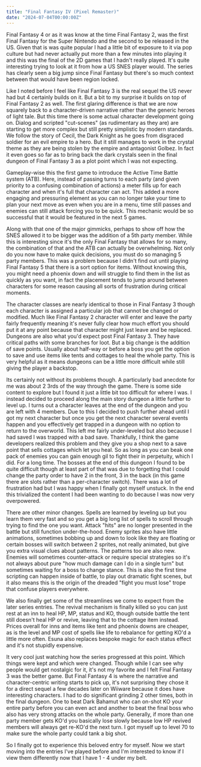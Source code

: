 ```yaml
---
title: "Final Fantasy IV (Pixel Remaster)"
date: "2024-07-04T00:00:00Z"
---
```


Final Fantasy 4 or as it was know at the time Final Fantasy 2, was the first Final Fantasy for the Super Nintendo and the second to be released in the US.  Given that is was quite popular I had a little bit of exposure to it via pop culture but had never actually put more than a few minutes into playing it and this was the final of the 2D games that I hadn't really played.  It's quite interesting trying to look at it from how a US SNES player would.  The series has clearly seen a big jump since Final Fantasy but there's so much context between that would have been region locked.

Like I noted before I feel like Final Fantasy 3 is the real sequel the US never had but 4 certainly builds on it.  But a bit to my surprise it builds on top of Final Fantasy 2 as well.  The first glaring difference is that we are now squarely back to a character-driven narrative rather than the generic heroes of light tale.  But this time there is some actual character development going on.  Dialog and scripted "cut-scenes" (as rudimentary as they are) are starting to get more complex but still pretty simplistic by modern standards.  We follow the story of Cecil, the Dark Knight as he goes from disgraced soldier for an evil empire to a hero.  But it still manages to work in the crystal theme as they are being stolen by the empire and antagonist Golbez.  In fact it even goes so far as to bring back the dark crystals seen in the final dungeon of Final Fantasy 3 as a plot point which I was not expecting.

Gameplay-wise this the first game to introduce the Active Time Battle system (ATB).  Here, instead of passing turns to each party (and given priority to a confusing combination of actions) a meter fills up for each character and when it's full that character can act.  This added a more engaging and pressuring element as you can no longer take your time to plan your next move as even when you are in a menu, time still passes and enemies can still attack forcing you to be quick.  This mechanic would be so successful that it would be featured in the next 5 games.

Along with that one of the major gimmicks, perhaps to show off how the SNES allowed it to be bigger was the addition of a 5th party member.  While this is interesting since it's the only Final Fantasy that allows for so many, the combination of that and the ATB can actually be overwhelming.  Not only do you now have to make quick decisions, you must do so managing 5 party members.  This was a problem because I didn't find out until playing Final Fantasy 5 that there is a sort option for items.  Without knowing this, you might need a phoenix down and will struggle to find them in the list as quickly as you want, in fact the placement tends to jump around between characters for some reason causing all sorts of frustration during critical moments.

The character classes are nearly identical to those in Final Fantasy 3 though each character is assigned a particular job that cannot be changed or modified.  Much like Final Fantasy 2 character will enter and leave the party fairly frequently meaning it's never fully clear how much effort you should put it at any point because that character might just leave and be replaced.  Dungeons are also what you'd expect post Final Fantasy 3.  They have critical paths with some branches for loot.  But a big change is the addition of save points.  Usually about half-way or before a boss you get the option to save and use items like tents and cottages to heal the whole party.  This is very helpful as it means dungeons can be a little more difficult while still giving the player a backstop.

Its certainly not without its problems though. A particularly bad anecdote for me was about 2 3rds of the way through the game.  There is some side content to explore but I found it just a little bit too difficult for where I was.  I instead decided to proceed along the main story dungeon a little further to level up.  I turns out a character leaves at the end of the dungeon and you are left with 4 members.  Due to this I decided to push further ahead until I got my next character but once you get the next character several events happen and you effectively get trapped in a dungeon with no option to return to the overworld.  This left me fairly under-leveled but also because I had saved I was trapped with a bad save.  Thankfully, I think the game developers realized this problem and they give you a shop next to a save point that sells cottages which let you heal.  So as long as you can beak one pack of enemies you can gain enough gil to fight their in perpetuity, which I did.  For a long time.  The bosses at the end of this dungeon I found to be quite difficult though at least part of that was due to forgetting that I could change the party order to have 2 in the front, 3 in the back (in this game there are slots rather than a per-character switch).  There was a lot of frustration had but I was happy when I finally got myself unstuck.  In the end this trivialized the content I had been wanting to do because I was now very overpowered.

There are other minor changes.  Spells are learned by leveling up but you learn them very fast and so you get a big long list of spells to scroll through trying to find the one you want.  Attack "hits" are no longer presented in the battle but still function under-the-hood.  Enemy sprites also have little animations, sometimes bobbing up and down to look like they are floating or certain bosses will switch between 2 sprites, not really animated, but give you extra visual clues about patterns.  The patterns too are also new.  Enemies will sometimes counter-attack or require special strategies so it's not always about pure "how much damage can I do in a single turn" but sometimes waiting for a boss to change stance.  This is also the first time scripting can happen inside of battle, to play out dramatic fight scenes, but it also means this is the origin of the dreaded "fight you must lose" trope that confuse players everywhere.

We also finally get some of the streamlines we come to expect from the later series entries.  The revival mechanism is finally killed so you can just rest at an inn to heal HP, MP, status and KO, though outside battle the tent still doesn't heal HP or revive, leaving that to the cottage item instead.  Prices overall for inns and items like tent and phoenix downs are cheaper, as is the level and MP cost of spells like life to rebalance for getting KO'd a little more often.  Esuna also replaces bespoke magic for each status effect and it's not stupidly expensive.

It very cool just watching how the series progressed at this point.  Which things were kept and which were changed.  Though while I can see why people would get nostalgic for it, it's not my favorite and I felt Final Fantasy 3 was the better game.  But Final Fantasy 4 is where the narrative and character-centric writing starts to pick up, it's not surprising they chose it for a direct sequel a few decades later on Wiiware because it does have interesting characters.  I had to do significant grinding 2 other times, both in the final dungeon.  One to beat Dark Bahamut who can on-shot KO your entire party before you can even act and another to beat the final boss who also has very strong attacks on the whole party.  Generally, if more than one party member gets KO'd you basically lose slowly because low HP revived members will always get re-KO'd the next turn.  I got myself up to level 70 to make sure the whole party could tank a big shot.

So I finally got to experience this beloved entry for myself.  Now we start moving into the entries I've played before and I'm interested to know if I view them differently now that I have 1 - 4 under my belt.